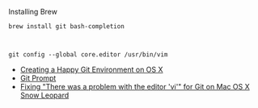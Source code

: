 Installing Brew


```
brew install git bash-completion



git config --global core.editor /usr/bin/vim
```
- [Creating a Happy Git Environment on OS X](https://gist.github.com/trey/2722934)
- [Git Prompt](https://github.com/mfitzp/martinfitzpatrick.name/blob/master/content/computing/add-git-branch-name-to-terminal-prompt-mac.md)
- [Fixing "There was a problem with the editor 'vi'" for Git on Mac OS X Snow Leopard](http://tooky.co.uk/there-was-a-problem-with-the-editor-vi-git-on-mac-os-x/)
